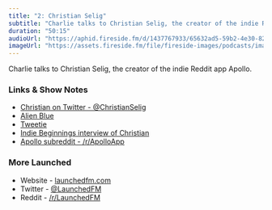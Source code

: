 ```yaml
---
title: "2: Christian Selig"
subtitle: "Charlie talks to Christian Selig, the creator of the indie Reddit app Apollo."
duration: "50:15"
audioUrl: "https://aphid.fireside.fm/d/1437767933/65632ad5-59b2-4e30-82d1-13845dce07dd/808556c7-0a79-4f23-b03c-7bd1fa928e6c.mp3"
imageUrl: "https://assets.fireside.fm/file/fireside-images/podcasts/images/6/65632ad5-59b2-4e30-82d1-13845dce07dd/episodes/8/808556c7-0a79-4f23-b03c-7bd1fa928e6c/cover.jpg?v=1"
---
```


<p>Charlie talks to Christian Selig, the creator of the indie Reddit app Apollo.</p>

<h3>Links &amp; Show Notes</h3>

<ul>
<li><a href="https://twitter.com/christianselig" rel="nofollow">Christian on Twitter - @ChristianSelig</a></li>
<li><a href="https://en.wikipedia.org/wiki/Alien_Blue" rel="nofollow">Alien Blue</a></li>
<li><a href="https://en.wikipedia.org/wiki/Tweetie" rel="nofollow">Tweetie</a></li>
<li><a href="https://anchor.fm/indiebeginnings/episodes/3-The-Apollo-Program-wChristian-Selig-e9e04o" rel="nofollow">Indie Beginnings interview of Christian</a></li>
<li><a href="https://www.reddit.com/r/apolloapp/" rel="nofollow">Apollo subreddit - /r/ApolloApp</a></li>
</ul>

<h3>More Launched</h3>

<ul>
<li>Website - <a href="https://launchedfm.com" rel="nofollow">launchedfm.com</a></li>
<li>Twitter - <a href="https://twitter.com/launchedfm" rel="nofollow">@LaunchedFM</a></li>
<li>Reddit - <a href="https://www.reddit.com/r/LaunchedFM/" rel="nofollow">/r/LaunchedFM</a></li>
</ul>
